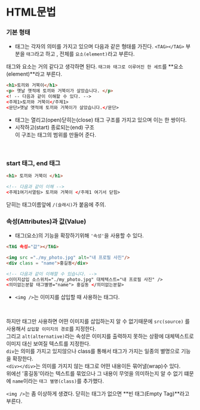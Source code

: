 # HTML문법

### 기본 형태

- 태그는 각자의 의미를 가지고 있으며 다음과 같은 형태를 가진다.
```<TAG></TAG>```
부분을 ```태그```라고 하고 , 전체를 ```요소(element)```라고 부른다.

태그와 요소는 거의 같다고 생각하면 된다.
```태그와 태그로 이루어진 한 세트```를 **요소(element)**라고 부른다.

```html
<h1>토끼와 거북이</h1>         
<p> 옛날 옛적에 토끼와 거북이가 살았습니다. </p>
<! -- 다음과 같이 이해할 수 있다. -->
<주제1>토끼와 거북이</주제1>
<문단>옛날 옛적에 토끼와 거북이가 살았습니다.</문단>
```

- 태그는 열리고(open)닫히는(close) 태그 구조를 가지고 있으며 이는 한 쌍이다.
- 시작하고(start) 종료되는(end) 구조<br>이 구조는 태그의 범위를 만들어 준다.

<br>

### start 태그, end 태그

```html
<h1> 토끼와 거북이 </h1>

<!-- 다음과 같이 이해 -->
<주제1여기서열림> 토끼와 거북이 </주제1 여기서 닫힘>
```
닫히는 태그이름앞에 ```/(슬래시)```가 붙음에 주의.


### 속성(Attributes)과 값(Value)

- 태그(요소)의 기능을 확장하기위해 ```'속성'```을 사용할 수 있다.
```html
<TAG 속성="값"></TAG>

<img src ="./my_photo.jpg" alt="내 프로필 사진"/>
<div class = "name">홍길동</div>

<!-- 다음과 같이 이해할 수 있습니다. -->
<이미지삽입 소스위치="./my_photo.jpg" 대체텍스트="내 프로필 사진" />
<의미없는분할 태그별명="name"> 홍길동 </의미없는분할>
```
- ```<img />```는 이미지를 삽입할 때 사용하는 태그다. 

<br>

하지만 태그만 사용하면 어떤 이미지를 삽입하는지 알 수 없기때문에 ```src(source)``` 를 사용해서 ```삽입할 이미지의 경로```를 지정한다. <br>
그리고 ```alt(alternative)```라는 속성은 이미지를 출력하지 못하는 상황에 대체텍스트로 이미지 대신 보여질 텍스트를 지정한다. <br>
```div```는 의미를 가지고 있지않으나 class를 통해서 태그가 가지는 일종의 별명으로 기능을 확장한다. <br>
```<div></div>```는 의미를 가지지 않는 태그로 어떤 내용이든 묶어낼(wrap)수 있다. <br>
위에선 '홍길동'이라는 텍스트를 묶었으나 그 내용이 무엇을 의미하는지 알 수 없기 떄문에 ```name```이라는 ```태그 별명(class)```를 추가했다.

```<img />```는 좀 이상하게 생겼다. 닫히는 태그가 없으면 **빈 태그(Empty Tag)**라고 부른다.


